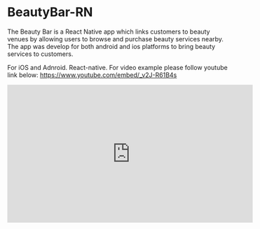 # BeautyBar-RN

The Beauty Bar is a React Native app which links customers to
beauty venues by allowing users to browse and purchase beauty services
nearby. The app was develop for both android and ios platforms to bring beauty services to customers.

For iOS and Adnroid. React-native. 
For video example please follow youtube link below: 
https://www.youtube.com/embed/_v2J-R61B4s




<div align='center' >
<iframe width="560" height="315" src="https://www.youtube.com/embed/_v2J-R61B4s" frameborder="0" allow="accelerometer; autoplay; encrypted-media; gyroscope; picture-in-picture" allowfullscreen></iframe>
</div>


